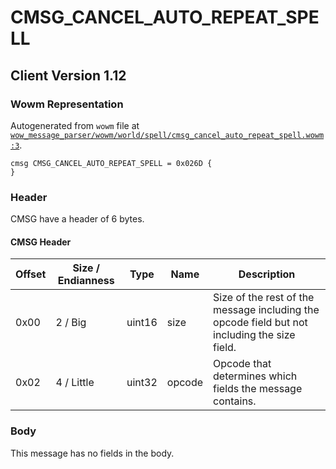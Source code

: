 # CMSG_CANCEL_AUTO_REPEAT_SPELL

## Client Version 1.12

### Wowm Representation

Autogenerated from `wowm` file at [`wow_message_parser/wowm/world/spell/cmsg_cancel_auto_repeat_spell.wowm:3`](https://github.com/gtker/wow_messages/tree/main/wow_message_parser/wowm/world/spell/cmsg_cancel_auto_repeat_spell.wowm#L3).
```rust,ignore
cmsg CMSG_CANCEL_AUTO_REPEAT_SPELL = 0x026D {
}
```
### Header

CMSG have a header of 6 bytes.

#### CMSG Header

| Offset | Size / Endianness | Type   | Name   | Description |
| ------ | ----------------- | ------ | ------ | ----------- |
| 0x00   | 2 / Big           | uint16 | size   | Size of the rest of the message including the opcode field but not including the size field.|
| 0x02   | 4 / Little        | uint32 | opcode | Opcode that determines which fields the message contains.|

### Body

This message has no fields in the body.

